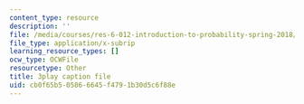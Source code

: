 ```yaml
---
content_type: resource
description: ''
file: /media/courses/res-6-012-introduction-to-probability-spring-2018/cb0f65b505866645f4791b30d5c6f88e_ozbtgvLKAqE.srt
file_type: application/x-subrip
learning_resource_types: []
ocw_type: OCWFile
resourcetype: Other
title: 3play caption file
uid: cb0f65b5-0586-6645-f479-1b30d5c6f88e
---
```

